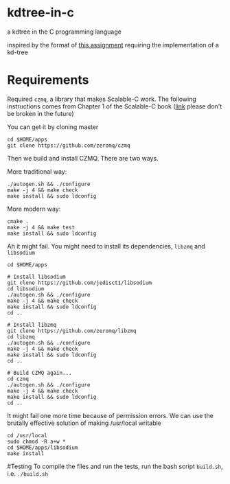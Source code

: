# kdtree-in-c
a kdtree in the C programming language

inspired by the format of [this assignment](http://web.stanford.edu/class/cs106l/handouts/assignment-3-kdtree.pdf) requiring the implementation of a kd-tree

# Requirements
Required `czmq`, a library that makes Scalable-C work.  The following instructions comes from Chapter 1 of the Scalable-C book ([link](https://hintjens.gitbooks.io/scalable-c/content/chapter1.html) please don't be broken in the future)

You can get it by cloning master

    cd $HOME/apps
    git clone https://github.com/zeromq/czmq

Then we build and install CZMQ. There are two ways.

More traditional way:

    ./autogen.sh && ./configure
    make -j 4 && make check
    make install && sudo ldconfig

More modern way:

    cmake .
    make -j 4 && make test
    make install && sudo ldconfig

Ah it might fail. You might need to install its dependencies, `libzmq` and `libsodium`

    cd $HOME/apps

    # Install libsodium
    git clone https://github.com/jedisct1/libsodium
    cd libsodium
    ./autogen.sh && ./configure
    make -j 4 && make check
    make install && sudo ldconfig
    cd ..

    # Install libzmq
    git clone https://github.com/zeromq/libzmq
    cd libzmq
    ./autogen.sh && ./configure
    make -j 4 && make check
    make install && sudo ldconfig
    cd ..

    # Build CZMQ again...
    cd czmq
    ./autogen.sh && ./configure
    make -j 4 && make check
    make install && sudo ldconfig
    cd ..

It might fail one more time because of permission errors.  We can use the brutally effective solution of making /usr/local writable

    cd /usr/local
    sudo chmod -R a+w *
    cd $HOME/apps/libsodium
    make install

#Testing
To compile the files and run the tests, run the bash script `build.sh`, i.e. `./build.sh`
